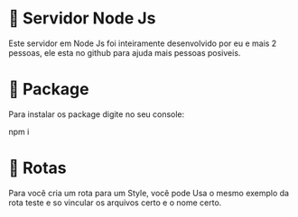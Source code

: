 # 📜 Servidor Node Js
Este servidor em Node Js foi inteiramente desenvolvido por eu e mais 2 pessoas, ele esta no github para ajuda mais pessoas posiveis.

# 📂 Package
Para instalar os package digite no seu console:

npm i

# 🧪 Rotas

Para você cria um rota para um Style, você pode Usa o mesmo exemplo da rota teste e so vincular os arquivos certo e o nome certo.
